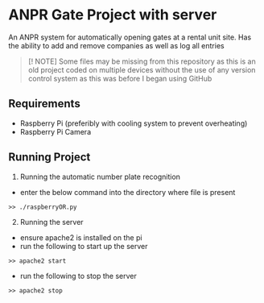 # ANPR Gate Project with server
An ANPR system for automatically 
opening gates at a rental unit site. Has the ability to add and 
remove companies as well as log all entries
>[! NOTE]
> Some files may be missing from this repository as this is an old project 
> coded on multiple devices without the use of any version control system as 
> this was before I began using GitHub

## Requirements
- Raspberry Pi (preferibly with cooling system to prevent overheating)
- Raspberry Pi Camera 

## Running Project
1. Running the automatic number plate recognition
- enter the below command into the directory where file is present
```
>> ./raspberryOR.py
```
2. Running the server
- ensure apache2 is installed on the pi
- run the following to start up the server 
```
>> apache2 start
```
- run the following to stop the server
```
>> apache2 stop
```
